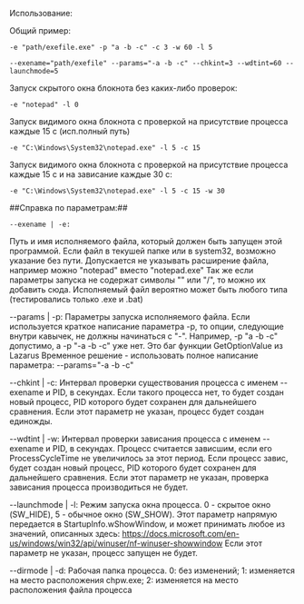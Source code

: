 Использование:

Общий пример:

	-e "path/exefile.exe" -p "a -b -c" -c 3 -w 60 -l 5
	
	--exename="path/exefile" --params="-a -b -c" --chkint=3 --wdtint=60 --launchmode=5

Запуск скрытого окна блокнота без каких-либо проверок:

	-e "notepad" -l 0

Запуск видимого окна блокнота с проверкой на присутствие процесса каждые 15 с (исп.полный путь)

	-e "C:\Windows\System32\notepad.exe" -l 5 -c 15 
	
Запуск видимого окна блокнота с проверкой на присутствие процесса каждые 15 с и на зависание каждые 30 с:

	-e "C:\Windows\System32\notepad.exe" -l 5 -c 15 -w 30 
	
	
##Справка по параметрам:##

	--exename | -e:
Путь и имя исполняемого файла, который должен быть запущен этой программой. 
Если файл в текушей папке или в system32, возможно указание без пути.
Допускается не указывать расширение файла, например можно "notepad" вместо "notepad.exe"
Так же если параметры запуска не содержат символы "\" или "/", то можно их добавить сюда.
Исполняемый файл вероятно может быть любого типа (тестировались только .exe и .bat)
	
--params | -p:
	Параметры запуска исполняемого файла. Если используется краткое написание параметра -p, то 
	опции, следующие внутри кавычек, не должны начинаться с "-".
	Например, -p "a -b -c" допустимо, а -p "-a -b -c" уже нет. Это баг функции GetOptionValue из Lazarus
	Временное решение - использовать полное написание параметра: --params="-a -b -c"
	
--chkint | -c:
	Интервал проверки существования процесса с именем --exename и PID, в секундах. Если такого процесса нет,
	то будет создан новый процесс, PID которого будет сохранен для дальнейшего сравнения.
	Если этот параметр не указан, процесс будет создан единожды.
	
--wdtint | -w:
	Интервал проверки зависания процесса с именем --exename и PID, в секундах. Процесс считается зависшим,
	если его ProcessCycleTime не увеличилось за этот период. Если процесс завис, будет создан новый процесс,
	PID которого будет сохранен для дальнейшего сравнения.
	Если этот параметр не указан, проверка зависания процесса производиться не будет.
	
--launchmode | -l:
	Режим запуска окна процесса. 0 - скрытое окно (SW_HIDE), 5 - обычное окно (SW_SHOW).
	Этот параметр напрямую передается в StartupInfo.wShowWindow, и может принимать любое из значений,
	описанных здесь: https://docs.microsoft.com/en-us/windows/win32/api/winuser/nf-winuser-showwindow
	Если этот параметр не указан, процесс запущен не будет.
	
--dirmode | -d:
	Рабочая папка процесса.
	0: без изменений; 1: изменяется на место расположения chpw.exe; 
	2: изменяется на место расположения файла процесса     
